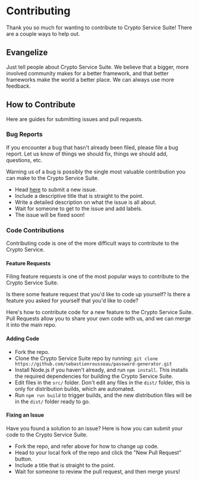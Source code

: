 <!--
#  ____  __  __ ____  __  __ ____
# |  _ \|  \/  |___ \|  \/  |  _ \
# | |_) | |\/| | __) | |\/| | | | |
# |  __/| |  | |/ __/| |  | | |_| |
# |_|   |_|  |_|_____|_|  |_|____/
#
# PM2MD
#
# https://pm2md.com/
#
# Copyright (c) Sebastien Rousseau 2022. All rights reserved
# Licensed under the MIT license
#
-->
# Contributing

Thank you so much for wanting to contribute to Crypto Service Suite!
There are a couple ways to help out.

## Evangelize

Just tell people about Crypto Service Suite. We believe that a bigger, more involved
community makes for a better framework, and that better frameworks make the
world a better place. We can always use more feedback.

## How to Contribute

Here are guides for submitting issues and pull requests.

### Bug Reports

If you encounter a bug that hasn't already been filed, please file a bug report.
Let us know of things we should fix, things we should add, questions, etc.

Warning us of a bug is possibly the single most valuable contribution you can
make to the Crypto Service Suite.

-   Head [here](https://github.com/sebastienrousseau/crypto-service/issues/new)
to submit a new issue.
-   Include a descriptive title that is straight to the point.
-   Write a detailed description on what the issue is all about.
-   Wait for someone to get to the issue and add labels.
-   The issue will be fixed soon!

### Code Contributions

Contributing code is one of the more difficult ways to contribute to the Crypto
Service.

#### Feature Requests

Filing feature requests is one of the most popular ways to contribute to the
Crypto Service Suite.

Is there some feature request that you'd like to code up yourself? Is there a
feature you asked for yourself that you'd like to code?

Here's how to contribute code for a new feature to the Crypto Service Suite.
Pull Requests allow you to share your own code with us, and we can merge it into
the main repo.

#### Adding Code

-   Fork the repo.
-   Clone the Crypto Service Suite repo by running: 
`git clone https://github.com/sebastienrousseau/password-generator.git`
-   Install Node.js if you haven't already, and run `npm install`.
This installs the required dependencies for building the Crypto Service Suite.
-   Edit files in the `src/` folder. Don't edit any files in the `dist/` folder,
this is only for distribution builds, which are automated.
-   Run `npm run build` to trigger builds, and the new distribution files will
be in the `dist/` folder ready to go.

#### Fixing an Issue

Have you found a solution to an issue? Here is how you can submit your code to
the Crypto Service Suite.

-   Fork the repo, and refer above for how to change up code.
-   Head to your local fork of the repo and click the "New Pull Request" button.
-   Include a title that is straight to the point.
-   Wait for someone to review the pull request, and then merge yours!
